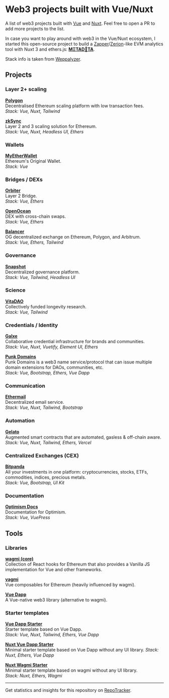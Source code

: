 # Web3 projects built with Vue/Nuxt

A list of web3 projects built with [Vue](https://vuejs.org/) and [Nuxt](https://nuxtjs.org/). Feel free to open a PR to add more projects to the list.

In case you want to play around with web3 in the Vue/Nuxt ecosystem, I started this open-source project to build a [Zapper](https://zapper.fi/)/[Zerion](https://app.zerion.io/)-like EVM analytics tool with Nuxt 3 and ethers.js: **[MΞTAD🦧TA](https://github.com/toniengelhardt/m3tadata)**.

Stack info is taken from [Weppalyzer](https://www.wappalyzer.com/).

## Projects

### Layer 2+ scaling

**[Polygon](https://polygon.technology/)**  
Decentralised Ethereum scaling platform with low transaction fees.  
_Stack: Vue, Nuxt, Tailwind_

**[zkSync](https://zksync.io)**  
Layer 2 and 3 scaling solution for Ethereum.  
_Stack: Vue, Nuxt, Headless UI, Ethers_

### Wallets

**[MyEtherWallet](https://www.myetherwallet.com/)**  
Ethereum's Original Wallet.  
_Stack: Vue_

### Bridges / DEXs

**[Orbiter](https://www.orbiter.finance)**  
Layer 2 Bridge.  
_Stack: Vue, Ethers_

**[OpenOcean](https://app.openocean.finance)**  
DEX with cross-chain swaps.  
_Stack: Vue, Ethers_

**[Balancer](https://app.balancer.fi)**  
OG decentralized exchange on Ethereum, Polygon, and Arbitrum.   
_Stack: Vue, Ethers, Tailwind_   

### Governance

**[Snapshot](https://snapshot.org/)**  
Decentralized governance platform.  
_Stack: Vue, Tailwind, Headless UI_

### Science

**[VitaDAO](https://dao.vitadao.com/)**  
Collectively funded longevity research.  
_Stack: Vue, Tailwind_

### Credentials / Identity

**[Galxe](https://galxe.com)**  
Collaborative credential infrastructure for brands and communities.  
_Stack: Vue, Nuxt, Vuetify, Element UI, Ethers_

**[Punk Domains](https://punk.domains)**  
Punk Domains is a web3 name service/protocol that can issue multiple domain extensions for DAOs, communities, etc.  
_Stack: Vue, Bootstrap, Ethers, Vue Dapp_  

### Communication

**[Ethermail](https://ethermail.io/)**  
Decentralized email service.  
_Stack: Vue, Nuxt, Tailwind, Bootstrap_

### Automation

**[Gelato](https://www.gelato.network)**  
Augmented smart contracts that are automated, gasless & off-chain aware.  
_Stack: Vue, Nuxt, Tailwind, Ethers, Vercel_

### Centralized Exchanges (CEX)  

**[Bitpanda](https://www.bitpanda.com/)**  
All your investments in one platform: cryptocurrencies, stocks, ETFs, commodities, indices, precious metals.  
_Stack: Vue, Bootstrap, UI Kit_

### Documentation

**[Optimism Docs](https://community.optimism.io/)**  
Documentation for Optimism.  
_Stack: Vue, VuePress_

## Tools

### Libraries

**[wagmi (core)](https://wagmi.sh/core/getting-started)**  
Collection of React hooks for Ethereum that also provides a Vanilla JS implementation for Vue and other frameworks. 

**[vagmi](https://vagmi.vercel.app)**  
Vue composables for Ethereum (heavily influenced by wagmi).   

**[Vue Dapp](https://vue-dapp.netlify.app/)**  
A Vue-native web3 library (alternative to wagmi).  

### Starter templates

**[Vue Dapp Starter](https://github.com/chnejohnson/vue3-dapp-starter)**  
Starter template based on Vue Dapp.  
_Stack: Vue, Nuxt, Tailwind, Ethers, Vue Dapp_

**[Nuxt Vue Dapp Starter](https://github.com/tempe-techie/nuxt3-vuedapp-starter)**  
Minimal starter template based on Vue Dapp without any UI library.
_Stack: Nuxt, Ethers, Vue Dapp_

**[Nuxt Wagmi Starter](https://github.com/tempe-techie/nuxt3-wagmi-starter)**  
Minimal starter template based on wagmi without any UI library.  
_Stack: Nuxt, Ethers, Wagmi_

---

Get statistics and insights for this repository on [RepoTracker](https://repo-tracker.com/r/gh/toniengelhardt/web3-vue-and-nuxt-projects).
